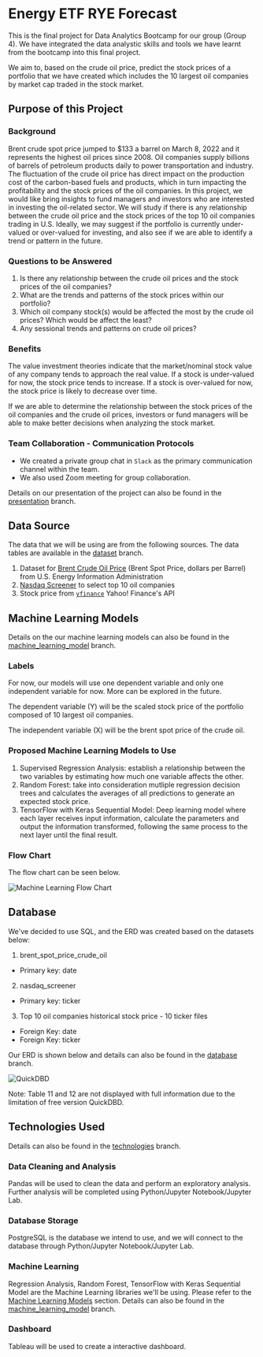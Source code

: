# Energy ETF RYE Forecast

This is the final project for Data Analytics Bootcamp for our group (Group 4). We have integrated the data analystic skills and tools we have learnt from the bootcamp into this final project.

We aim to, based on the crude oil price, predict the stock prices of a portfolio that we have created which includes the 10 largest oil companies by market cap traded in the stock market.

## Purpose of this Project

### Background

Brent crude spot price jumped to $133 a barrel on March 8, 2022 and it represents the highest oil prices since 2008. Oil companies supply billions of barrels of petroleum products daily to power transportation and industry. The fluctuation of the crude oil price has direct impact on the production cost of the carbon-based fuels and products, which in turn impacting the profitability and the stock prices of the oil companies. In this project, we would like bring insights to fund managers and investors who are interested in investing the oil-related sector. We will study if there is any relationship between the crude oil price and the stock prices of the top 10 oil companies trading in U.S. Ideally, we may suggest if the portfolio is currently under-valued or over-valued for investing, and also see if we are able to identify a trend or pattern in the future.

### Questions to be Answered

1. Is there any relationship between the crude oil prices and the stock prices of the oil companies?
2. What are the trends and patterns of the stock prices within our portfolio?
3. Which oil company stock(s) would be affected the most by the crude oil prices? Which would be affect the least? 
4. Any sessional trends and patterns on crude oil prices?

### Benefits

The value investment theories indicate that the market/nominal stock value of any company tends to approach the real value. If a stock is under-valued for now, the stock price tends to increase. If a stock is over-valued for now, the stock price is likely to decrease over time. 

If we are able to determine the relationship between the stock prices of the oil companies and the crude oil prices, investors or fund managers will be able to make better decisions when analyzing the stock market. 

### Team Collaboration - Communication Protocols

* We created a private group chat in `Slack` as the primary communication channel within the team.
* We also used Zoom meeting for group collaboration.

Details on our presentation of the project can also be found in the [presentation](https://github.com/kobertlam/Oil_Price_and_Stock_Price_Analysis/tree/presentation) branch.

## Data Source

The data that we will be using are from the following sources. The data tables are available in the [dataset](https://github.com/kobertlam/Oil_Price_and_Stock_Price_Analysis/tree/dataset) branch. 

1. Dataset for [Brent Crude Oil Price](https://www.eia.gov/dnav/pet/hist_xls/RBRTEd.xls) (Brent Spot Price, dollars per Barrel) from U.S. Energy Information Administration
2. [Nasdaq Screener](https://www.nasdaq.com/market-activity/stocks/screener) to select top 10 oil companies
3. Stock price from [`yfinance`](https://pypi.org/project/yfinance/) Yahoo! Finance's API 

## Machine Learning Models

Details on the our machine learning models can also be found in the [machine_learning_model](https://github.com/kobertlam/Oil_Price_and_Stock_Price_Analysis/tree/machine_learning_model) branch. 

### Labels

For now, our models will use one dependent variable and only one independent variable for now. More can be explored in the future. 

The dependent variable (Y) will be the scaled stock price of the portfolio composed of 10 largest oil companies. 

The independent variable (X) will be the brent spot price of the crude oil. 

### Proposed Machine Learning Models to Use

1. Supervised Regression Analysis: establish a relationship between the two variables by estimating how much one variable affects the other.
2. Random Forest: take into consideration mutliple regression decision trees and calculates the averages of all predictions to generate an expected stock price.
3. TensorFlow with Keras Sequential Model: Deep learning model where each layer receives input information, calculate the parameters and output the information transformed, following the same process to the next layer until the final result. 

### Flow Chart

The flow chart can be seen below. 

![Machine Learning Flow Chart](https://github.com/kobertlam/Oil_Price_and_Stock_Price_Analysis/blob/machine_learning_model/Resources/ml_flow_chart.jpeg)

## Database

We've decided to use SQL, and the ERD was created based on the datasets below:
1. brent_spot_price_crude_oil
* Primary key: date
2. nasdaq_screener
* Primary key: ticker
3. Top 10 oil companies historical stock price - 10 ticker files
* Foreign Key: date
* Foreign Key: ticker

Our ERD is shown below and details can also be found in the [database](https://github.com/kobertlam/Oil_Price_and_Stock_Price_Analysis/tree/database) branch. 

![QuickDBD](https://github.com/kobertlam/Oil_Price_and_Stock_Price_Analysis/blob/database/Resources/QuickDBD.png)

Note: Table 11 and 12 are not displayed with full information due to the limitation of free version QuickDBD.

## Technologies Used

Details can also be found in the [technologies](https://github.com/kobertlam/Oil_Price_and_Stock_Price_Analysis/tree/technologies) branch. 

### Data Cleaning and Analysis
Pandas will be used to clean the data and perform an exploratory analysis. Further analysis will be completed using Python/Jupyter Notebook/Jupyter Lab.

### Database Storage
PostgreSQL is the database we intend to use, and we will connect to the database through Python/Jupyter Notebook/Jupyter Lab.

### Machine Learning

Regression Analysis, Random Forest, TensorFlow with Keras Sequential Model are the Machine Learning libraries we'll be using. Please refer to the [Machine Learning Models](https://github.com/kobertlam/Oil_Price_and_Stock_Price_Analysis#machine-learning-model) section. Details can also be found in the [machine_learning_model](https://github.com/kobertlam/Oil_Price_and_Stock_Price_Analysis/tree/machine_learning_model) branch. 

### Dashboard
Tableau will be used to create a interactive dashboard. 
